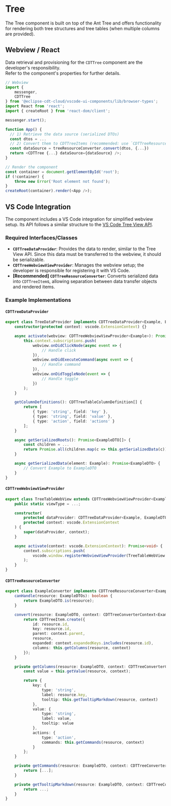 # Tree

The Tree component is built on top of the Ant Tree and offers functionality for rendering both tree structures and tree tables (when multiple columns are provided).

## Webview / React

Data retrieval and provisioning for the `CDTTree` component are the developer's responsibility.  
Refer to the component's properties for further details.

```ts
// Webview
import {
    messenger,
    CDTTree
} from '@eclipse-cdt-cloud/vscode-ui-components/lib/browser-types';
import React from 'react';
import { createRoot } from 'react-dom/client';

messenger.start();

function App() {
  // 1) Retrieve the data source (serialized DTOs)
  const dtos = ...
  // 2) Convert them to CDTTreeItems (recommended: use `CDTTreeResourceConverter`)
  const dataSource = treeResourceConverter.convert(dtos, {...})
  return <CDTTree {...} dataSource={dataSource} />;
}

// Render the component
const container = document.getElementById('root');
if (!container) {
    throw new Error('Root element not found');
}
createRoot(container).render(<App />);
```

## VS Code Integration

The component includes a VS Code integration for simplified webview setup.
Its API follows a similar structure to the [VS Code Tree View API](https://code.visualstudio.com/api/extension-guides/tree-view).

### Required Interfaces/Classes

- **`CDTTreeDataProvider`**: Provides the data to render, similar to the Tree View API. Since this data must be transferred to the webview, it should be serializable.
- **`CDTTreeWebviewViewProvider`**: Manages the webview setup; the developer is responsible for registering it with VS Code.
- **[Recommended] `CDTTreeResourceConverter`**: Converts serialized data into `CDTTreeItem`s, allowing separation between data transfer objects and rendered items.

### Example Implementations

#### `CDTTreeDataProvider`

```ts
export class TreeDataProvider implements CDTTreeDataProvider<Example, ExampleDTO> {
    constructor(protected context: vscode.ExtensionContext) {}

    async activate(webview: CDTTreeWebviewViewProvider<Example>): Promise<void> {
        this.context.subscriptions.push(
            webview.onDidClickNode(async event => {
                // Handle click
            }),
            webview.onDidExecuteCommand(async event => {
                // Handle command
            }),
            webview.onDidToggleNode(event => {
                // Handle toggle
            })
        );
    }

    getColumnDefinitions(): CDTTreeTableColumnDefinition[] {
        return [
            { type: 'string', field: 'key' },
            { type: 'string', field: 'value' },
            { type: 'action', field: 'actions' }
        ];
    }

    async getSerializedRoots(): Promise<ExampleDTO[]> {
        const children = ...
        return Promise.all(children.map(c => this.getSerializedData(c)));
    }

    async getSerializedData(element: Example): Promise<ExampleDTO> {
        // Convert Example to ExampleDTO
    }
}
```

#### `CDTTreeWebviewViewProvider`

```ts
export class TreeTableWebView extends CDTTreeWebviewViewProvider<Example> {
    public static viewType = ...;

    constructor(
        protected dataProvider: CDTTreeDataProvider<Example, ExampleDTO>,
        protected context: vscode.ExtensionContext
    ) {
        super(dataProvider, context);
    }

    async activate(context: vscode.ExtensionContext): Promise<void> {
        context.subscriptions.push(
            vscode.window.registerWebviewViewProvider(TreeTableWebView.viewType, this)
        );
    }
}
```

#### `CDTTreeResourceConverter`

```ts
export class ExampleConverter implements CDTTreeResourceConverter<ExampleDTO> {
    canHandle(resource: ExampleDTOs): boolean {
        return ExampleDTO.is(resource);
    }

    convert(resource: ExampleDTO, context: CDTTreeConverterContext<ExampleDTOs>): CDTTreeItem<ExampleDTO> {
        return CDTTreeItem.create({
            id: resource.id,
            key: resource.id,
            parent: context.parent,
            resource,
            expanded: context.expandedKeys.includes(resource.id),
            columns: this.getColumns(resource, context)
        });
    }

    private getColumns(resource: ExampleDTO, context: CDTTreeConverterContext<ExampleDTOs>): Record<string, CDTTreeTableColumn> {
        const value = this.getValue(resource, context);

        return {
            key: {
                type: 'string',
                label: resource.key,
                tooltip: this.getTooltipMarkdown(resource, context)
            },
            value: {
                type: 'string',
                label: value,
                tooltip: value
            },
            actions: {
                type: 'action',
                commands: this.getCommands(resource, context)
            }
        };
    }

    private getCommands(resource: ExampleDTO, context: CDTTreeConverterContext<ExampleDTOs>): CDTTreeTableActionColumnCommand[] {
        return [...];
    }

    private getTooltipMarkdown(resource: ExampleDTO, context: CDTTreeConverterContext<ExampleDTOs>): string {
        return ...;
    }
}
```
